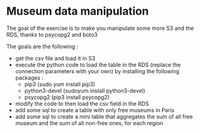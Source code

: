 # Museum data manipulation

The goal of the exercise is to make you manipulate some more S3 and the RDS, thanks to psycopg2 and boto3

The goals are the following :
- get the csv file and load it in S3
- execute the python code to load the table in the RDS (replace the connection parameters with your own)
  by installing the following packages :
  - pip3 (sudo yum install pip3)
  - python3-devel (sudoyum install python3-devel)
  - psycopg2 (pip3 install psycopg2)
- modify the code to then load the csv field in the RDS
- add some sql to create a table with only free museums in Paris
- add some sql to create a mini table that aggregates the sum of all free museum and the sum of all non-free ones, for each region